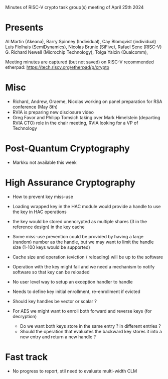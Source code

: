 Minutes of RISC-V crypto task group(s) meeting of April 25th 2024

# Presents

Al Martin (Akeana),
Barry Spinney (Individual),
Cay Blomqvist (individual)
Luis Fiolhais (SemiDynamics),
Nicolas Brunie (SiFive),
Rafael Sene (RISC-V)
G. Richard Newell (Microchip Technology),
Tolga Yalcin (Qualcomm),


Meeting minutes are captured (but not saved) on RISC-V recommended etherpad: https://tech.riscv.org/etherpad/p/crypto

# Misc

- Richard, Andrew, Graeme, Nicolas working on panel preparation for RSA conference (May 8th)
- RVIA is preparing new disclosure video
- Greg Favor and Philipp Tomsich taking over Mark Himelstein (departing RVIA CTO) role in the chair meeting, RVIA looking for a VP of Technology

# Post-Quantum Cryptography

- Markku not available this week

# High Assurance Cryptography

- How to prevent key miss-use
- Loading wrapped key in the HAC module would provide a handle to use the key in HAC operations
- the key would be stored unencrypted as multiple shares (3 in the reference design) in the key cache
- Some miss-use prevention could be provided by having a large (random) number as the handle, but we may want to limit the handle size (1-100 keys would be supported)
- Cache size and operation (eviction / reloading) will be up to the software
- Operation with the key might fail and we need a mechanism to notify software so that key can be reloaded
- No user level way to setup an exception handler to handle 

- Needs to define key initial enrollment, re-enrollment if evicted

- Should key handles be vector or scalar ?
- For AES we might want to enroll both forward and reverse keys (for decryption)
   - Do we want both keys store in the same entry ? in different entries ?
  - Should the operation that evaluates the backward key stores it into a new entry and return a new handle ?

# Fast track 

- No progress to report, stil need to evaluate multi-width CLM
